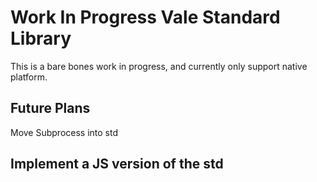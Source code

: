 # Work In Progress Vale Standard Library
This is a bare bones work in progress, and currently only support native platform.

## Future Plans
Move Subprocess into std

## Implement a JS version of the std
